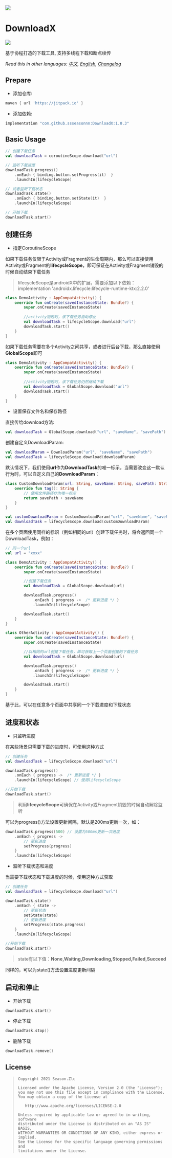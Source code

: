 ![](usage.png)

# DownloadX

[![](https://jitpack.io/v/ssseasonnn/DownloadX.svg)](https://jitpack.io/#ssseasonnn/DownloadX)

基于协程打造的下载工具, 支持多线程下载和断点续传

*Read this in other languages: [中文](README.ch.md), [English](README.md), [Changelog](CHANGELOG.md)* 

## Prepare

- 添加仓库:

```gradle
maven { url 'https://jitpack.io' }
```

- 添加依赖:

```gradle
implementation "com.github.ssseasonnn:DownloadX:1.0.3"
```

## Basic Usage

```kotlin
// 创建下载任务
val downloadTask = coroutineScope.download("url")

// 监听下载进度
downloadTask.progress()
    .onEach { binding.button.setProgress(it)  }
    .launchIn(lifecycleScope)

// 或者监听下载状态
downloadTask.state()
    .onEach { binding.button.setState(it)  }
    .launchIn(lifecycleScope)

// 开始下载
downloadTask.start()
```

## 创建任务

- 指定CoroutineScope

如果下载任务仅限于Activity或Fragment的生命周期内，那么可以直接使用Activity或Fragment的**lifecycleScope**，即可保证在Activity或Fragment销毁的时候自动结束下载任务

> lifecycleScope是androidX中的扩展，需要添加以下依赖：
> implementation 'androidx.lifecycle:lifecycle-runtime-ktx:2.2.0'

```kotlin
class DemoActivity : AppCompatActivity() {
    override fun onCreate(savedInstanceState: Bundle?) {
        super.onCreate(savedInstanceState)
        
        //activity销毁时，该下载任务自动停止
        val downloadTask = lifecycleScope.download("url")
        downloadTask.start()
    }
}
```

如果下载任务需要在多个Activity之间共享，或者进行后台下载，那么直接使用**GlobalScope**即可

```kotlin
class DemoActivity : AppCompatActivity() {
    override fun onCreate(savedInstanceState: Bundle?) {
        super.onCreate(savedInstanceState)
        
        //activity销毁时，该下载任务仍然继续下载
        val downloadTask = GlobalScope.download("url")
        downloadTask.start()
    }
}
```

- 设置保存文件名和保存路径

直接传给download方法:

```kotlin
val downloadTask = GlobalScope.download("url", "saveName", "savePath")
```

创建自定义DownloadParam:

```kotlin
val downloadParam = DownloadParam("url", "saveName", "savePath")
val downloadTask = lifecycleScope.download(downloadParam)
```

默认情况下，我们使用**url**作为**DownloadTask**的唯一标示，当需要改变这一默认行为时，可以自定义自己的**DownloadParam**：

```kotlin
class CustomDownloadParam(url: String, saveName: String, savePath: String) : DownloadParam(url, saveName, savePath) {
    override fun tag(): String {
        // 使用文件路径作为唯一标示
        return savePath + saveName
    }
}

val customDownloadParam = CustomDownloadParam("url", "saveName", "savePath")
val downloadTask = lifecycleScope.download(customDownloadParam)
```

在多个页面使用同样的标识（例如相同的url）创建下载任务时，将会返回同一个DownloadTask，例如：

```kotlin
// 同一个url
val url = "xxxx"

class DemoActivity : AppCompatActivity() {
    override fun onCreate(savedInstanceState: Bundle?) {
        super.onCreate(savedInstanceState)

        //创建下载任务
        val downloadTask = GlobalScope.download(url)

        downloadTask.progress()
            .onEach { progress ->  /* 更新进度 */ }
            .launchIn(lifecycleScope)

        downloadTask.start()
    }
}

class OtherActivity : AppCompatActivity() {
    override fun onCreate(savedInstanceState: Bundle?) {
        super.onCreate(savedInstanceState)

        //以相同的url创建下载任务，即可获取上一个页面创建的下载任务
        val downloadTask = GlobalScope.download(url)

        downloadTask.progress()
            .onEach { progress ->  /* 更新进度 */ }
            .launchIn(lifecycleScope)

        downloadTask.start()
    }
}
```

基于此，可以在任意多个页面中共享同一个下载进度和下载状态

## 进度和状态

- 只监听进度

在某些场景只需要下载的进度时，可使用这种方式

```kotlin
// 创建任务
val downloadTask = lifecycleScope.download("url")

downloadTask.progress()
    .onEach { progress ->  /* 更新进度 */ }
    .launchIn(lifecycleScope) // 使用lifecycleScope

//开始下载
downloadTask.start()
```

> 利用**lifecycleScope**可确保在Activity或Fragment销毁的时候自动解除监听


可以为progress()方法设置更新间隔，默认是200ms更新一次，如：

```kotlin
downloadTask.progress(500) // 设置为500ms更新一次进度
    .onEach { progress ->  
        // 更新进度
        setProgress(progress)
    }
    .launchIn(lifecycleScope)
```

- 监听下载状态和进度

当需要下载状态和下载进度的时候，使用这种方式获取

```kotlin
// 创建任务
val downloadTask = lifecycleScope.download("url")

downloadTask.state()
    .onEach { state ->  
        // 更新状态
        setState(state)
        // 更新进度
        setProgress(state.progress)
    }
    .launchIn(lifecycleScope)

//开始下载
downloadTask.start()
```

> state有以下值：**None,Waiting,Downloading,Stopped,Failed,Succeed**

同样的，可以为state()方法设置进度更新间隔


## 启动和停止

- 开始下载

```kotlin
downloadTask.start()
```

- 停止下载

```kotlin
downloadTask.stop()
```

- 删除下载

```kotlin
downloadTask.remove()
```

## License

> ```
> Copyright 2021 Season.Zlc
>
> Licensed under the Apache License, Version 2.0 (the "License");
> you may not use this file except in compliance with the License.
> You may obtain a copy of the License at
>
>    http://www.apache.org/licenses/LICENSE-2.0
>
> Unless required by applicable law or agreed to in writing, software
> distributed under the License is distributed on an "AS IS" BASIS,
> WITHOUT WARRANTIES OR CONDITIONS OF ANY KIND, either express or implied.
> See the License for the specific language governing permissions and
> limitations under the License.
> ```
